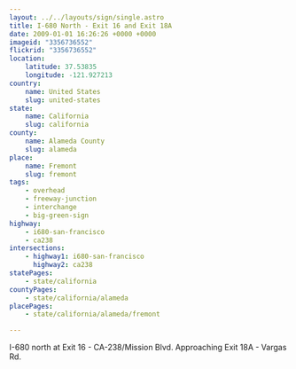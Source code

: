 ```yaml
---
layout: ../../layouts/sign/single.astro
title: I-680 North - Exit 16 and Exit 18A
date: 2009-01-01 16:26:26 +0000 +0000
imageid: "3356736552"
flickrid: "3356736552"
location:
    latitude: 37.53835
    longitude: -121.927213
country:
    name: United States
    slug: united-states
state:
    name: California
    slug: california
county:
    name: Alameda County
    slug: alameda
place:
    name: Fremont
    slug: fremont
tags:
    - overhead
    - freeway-junction
    - interchange
    - big-green-sign
highway:
    - i680-san-francisco
    - ca238
intersections:
    - highway1: i680-san-francisco
      highway2: ca238
statePages:
    - state/california
countyPages:
    - state/california/alameda
placePages:
    - state/california/alameda/fremont

---
```

I-680 north at Exit 16 - CA-238/Mission Blvd. Approaching Exit 18A - Vargas Rd.